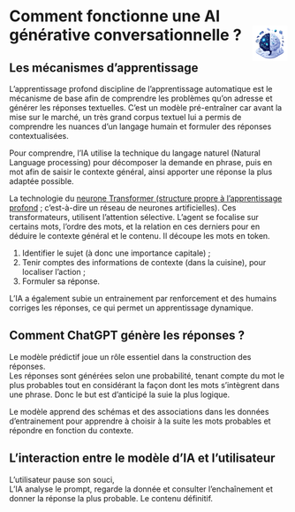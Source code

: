 # **Comment fonctionne une AI générative conversationnelle ?** <a href="../../../"><img src="../../../assets/images/ai1.png" alt="Les intelligences artificielles" align="right" height="64px"></a>
## **Les mécanismes d’apprentissage**
L’apprentissage profond discipline de l’apprentissage automatique est le mécanisme de base afin de comprendre les problèmes qu’on adresse et générer les réponses textuelles. C’est un modèle pré-entraîner car avant la mise sur le marché, un très grand corpus textuel lui a permis de comprendre les nuances d’un langage humain et formuler des réponses contextualisées.

Pour comprendre, l’IA utilise la technique du langage naturel (Natural Language processing) pour décomposer la demande en phrase, puis en mot afin de saisir le contexte général, ainsi apporter une réponse la plus adaptée possible.

La technologie du [neurone Transformer (structure propre à l’apprentissage profond](../../seq2Seq/transformers) ; c’est-à-dire un réseau de neurones artificielles). Ces transformateurs, utilisent l’attention sélective. L’agent se focalise sur certains mots, l’ordre des mots, et la relation en ces derniers pour en déduire le contexte général et le contenu. Il découpe les mots en token.
1. Identifier le sujet (à donc une importance capitale) ;
2. Tenir comptes des informations de contexte (dans la cuisine), pour localiser l’action ;
3. Formuler sa réponse.

L’IA a également subie un entrainement par renforcement et des humains corriges les réponses, ce qui permet un apprentissage dynamique.
## **Comment ChatGPT génère les réponses ?**
Le modèle prédictif joue un rôle essentiel dans la construction des réponses.  
Les réponses sont générées selon une probabilité, tenant compte du mot le plus probables tout en considérant la façon dont les mots s’intègrent dans une phrase. Donc le but est d’anticipé la suie la plus logique.

Le modèle apprend des schémas et des associations dans les données d’entrainement pour apprendre à choisir à la suite les mots probables et répondre en fonction du contexte.
## **L’interaction entre le modèle d’IA et l’utilisateur**
L’utilisateur pause son souci,  
L’IA analyse le prompt, regarde la donnée et consulter l’enchaînement et donner la réponse la plus probable. Le contenu définitif.
